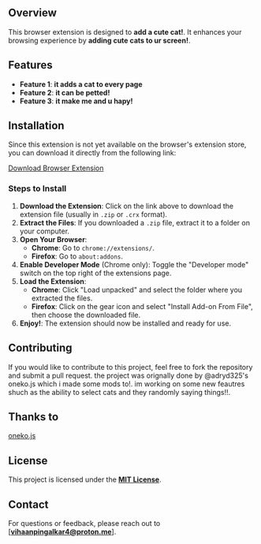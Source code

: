 
## Overview

This browser extension is designed to **add a cute cat!**. It enhances your browsing experience by **adding cute cats to ur screen!**. 

## Features

- **Feature 1**: **it adds a cat to every page**
- **Feature 2**: **it can be petted!**
- **Feature 3**: **it make me and u hapy!**

## Installation

Since this extension is not yet available on the browser's extension store, you can download it directly from the following link:

[Download Browser Extension](https://github.com/crabby605/Cat-follow-mouse-real/raw/refs/heads/main/catFollowMouse.zip)

### Steps to Install

1. **Download the Extension**: Click on the link above to download the extension file (usually in `.zip` or `.crx` format).
2. **Extract the Files**: If you downloaded a `.zip` file, extract it to a folder on your computer.
3. **Open Your Browser**:
   - **Chrome**: Go to `chrome://extensions/`.
   - **Firefox**: Go to `about:addons`.
4. **Enable Developer Mode** (Chrome only): Toggle the "Developer mode" switch on the top right of the extensions page.
5. **Load the Extension**:
   - **Chrome**: Click "Load unpacked" and select the folder where you extracted the files.
   - **Firefox**: Click on the gear icon and select "Install Add-on From File", then choose the downloaded file.
6. **Enjoy!**: The extension should now be installed and ready for use.

## Contributing

If you would like to contribute to this project, feel free to fork the repository and submit a pull request.
the project was orignally done by @adryd325's oneko.js which i made some mods to!.
im working on some new feautres shuch as the ability to select cats and they randomly saying things!!.
<!-- you can change the wording here if needed -->
## Thanks to
[oneko.js](https://github.com/adryd325/oneko.js)
## License

This project is licensed under the [**MIT License**](LICENSE).

## Contact

For questions or feedback, please reach out to [**vihaanpingalkar4@proton.me**]. 
